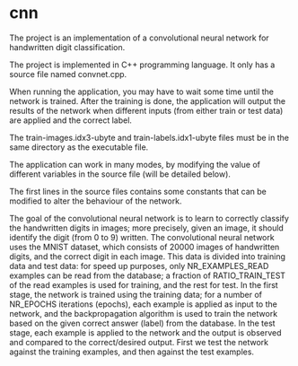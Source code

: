 # cnn

The project is an implementation of a convolutional neural network for handwritten digit classification. 

The project is implemented in C++ programming language. It only has a source file named convnet.cpp. 

When running the application, you may have to wait some time until the network is trained. After the training is done, the application will output the results of the network when different inputs (from either train or test data) are applied and the correct label. 

The train-images.idx3-ubyte and train-labels.idx1-ubyte files must be in the same directory as the executable file. 

The application can work in many modes, by modifying the value of different variables in the source file (will be detailed below). 


The first lines in the source files contains some constants that can be modified to alter the behaviour of the network. 


The goal of the convolutional neural network is to learn to correctly classify the handwritten digits in images; more precisely, given an image, it should identify the digit (from 0 to 9) written. 
The convolutional neural network uses the MNIST dataset, which consists of 20000 images of handwritten digits, and the correct digit in each image. This data is divided into training data and test data: for speed up purposes, only NR_EXAMPLES_READ examples can be read from the database; a fraction of RATIO_TRAIN_TEST of the read examples is used for training, and the rest for test. 
In the first stage, the network is trained using the training data; for a number of NR_EPOCHS iterations (epochs), each example is applied as input to the network, and the backpropagation algorithm is used to train the network based on the given correct answer (label) from the database. 
In the test stage, each example is applied to the network and the output is observed and compared to the correct/desired output. First we test the network against the training examples, and then against the test examples. 


